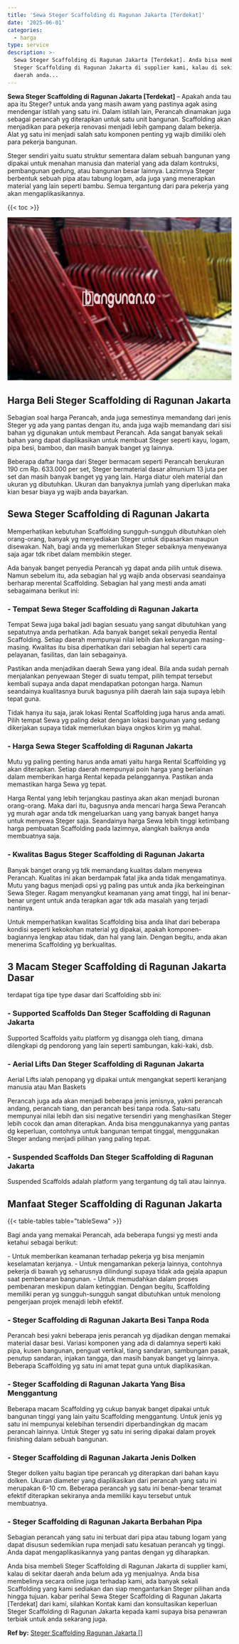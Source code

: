 ```yaml
---
title: 'Sewa Steger Scaffolding di Ragunan Jakarta [Terdekat]'
date: '2025-06-01'
categories:
  - harga
type: service
description: >-
  Sewa Steger Scaffolding di Ragunan Jakarta [Terdekat]. Anda bisa membeli
  Steger Scaffolding di Ragunan Jakarta di supplier kami, kalau di sekitar
  daerah anda...
---
```


**Sewa Steger Scaffolding di Ragunan Jakarta \[Terdekat\]** – Apakah anda tau apa itu Steger? untuk anda yang masih awam yang pastinya agak asing mendengar istilah yang satu ini. Dalam istilah lain, Perancah dinamakan juga sebagai perancah yg diterapkan untuk satu unit bangunan. Scaffolding akan menjadikan para pekerja renovasi menjadi lebih gampang dalam bekerja. Alat yg satu ini menjadi salah satu komponen penting yg wajib dimiliki oleh para pekerja bangunan.

Steger sendiri yaitu suatu struktur sementara dalam sebuah bangunan yang dipakai untuk menahan manusia dan material yang ada dalam kontruksi, pembangunan gedung, atau bangunan besar lainnya. Lazimnya Steger berbentuk sebuah pipa atau tabung logam, ada juga yang menerapkan material yang lain seperti bambu. Semua tergantung dari para pekerja yang akan mengaplikasikannya.

{{< toc >}}

![Sewa Steger Scaffolding di Ragunan Jakarta [Terdekat]](/images/sewa-scaffolding-steger-30.png)

## Harga Beli Steger Scaffolding di Ragunan Jakarta

Sebagian soal harga Perancah, anda juga semestinya memandang dari jenis Steger yg ada yang pantas dengan itu, anda juga wajib memandang dari sisi bahan yg digunakan untuk membaut Perancah. Ada sangat banyak sekali bahan yang dapat diaplikasikan untuk membuat Steger seperti kayu, logam, pipa besi, bamboo, dan masih banyak banget yg lainnya.

Beberapa daftar harga dari Steger bermacam seperti Perancah berukuran 190 cm Rp. 633.000 per set, Steger bermaterial dasar almunium 13 juta per set dan masih banyak banget yg yang lain. Harga diatur oleh material dan ukuran yg dibutuhkan. Ukuran dan banyaknya jumlah yang diperlukan maka kian besar biaya yg wajib anda bayarkan.

## Sewa Steger Scaffolding di Ragunan Jakarta

Memperhatikan kebutuhan Scaffolding sungguh-sungguh dibutuhkan oleh orang-orang, banyak yg menyediakan Steger untuk dipasarkan maupun disewakan. Nah, bagi anda yg memerlukan Steger sebaiknya menyewanya saja agar tdk ribet dalam membikin steger.

Ada banyak banget penyedia Perancah yg dapat anda pilih untuk disewa. Namun sebelum itu, ada sebagian hal yg wajib anda observasi seandainya berharap merental Scaffolding. Sebagian hal yang mesti anda amati sebagaimana berikut ini:

### \- Tempat Sewa Steger Scaffolding di Ragunan Jakarta

Tempat Sewa juga bakal jadi bagian sesuatu yang sangat dibutuhkan yang sepatutnya anda perhatikan. Ada banyak banget sekali penyedia Rental Scaffolding. Setiap daerah mempunyai nilai lebih dan kekurangan masing-masing. Kwalitas itu bisa diperhatikan dari sebagian hal seperti cara pelayanan, fasilitas, dan lain sebagainya.

Pastikan anda menjadikan daerah Sewa yang ideal. Bila anda sudah pernah menjalankan penyewaan Steger di suatu tempat, pilih tempat tersebut kembali supaya anda dapat mendapatkan potongan harga. Namun seandainya kualitasnya buruk bagusnya pilih daerah lain saja supaya lebih tepat guna.

Tidak hanya itu saja, jarak lokasi Rental Scaffolding juga harus anda amati. Pilih tempat Sewa yg paling dekat dengan lokasi bangunan yang sedang dikerjakan supaya tidak memerlukan biaya ongkos kirim yg mahal.

### \- Harga Sewa Steger Scaffolding di Ragunan Jakarta

Mutu yg paling penting harus anda amati yaitu harga Rental Scaffolding yg akan diterapkan. Setiap daerah mempunyai poin harga yang berlainan dalam memberikan harga Rental kepada pelanggannya. Pastikan anda memastikan harga Sewa yg tepat.

Harga Rental yang lebih terjangkau pastinya akan akan menjadi buronan orang-orang. Maka dari itu, bagusnya anda mencari harga Sewa Perancah yg murah agar anda tdk mengeluarkan uang yang banyak banget hanya untuk menyewa Steger saja. Seandainya harga Sewa lebih tinggi ketimbang harga pembuatan Scaffolding pada lazimnya, alangkah baiknya anda membuatnya saja.

### \- Kwalitas Bagus Steger Scaffolding di Ragunan Jakarta

Banyak banget orang yg tdk memandang kualitas dalam menyewa Perancah. Kualitas ini akan berdampak fatal jika anda tidak mengamatinya. Mutu yang bagus menjadi opsi yg paling pas untuk anda jika berkeinginan Sewa Steger. Ragam menyangkut keamanan yang amat tinggi, hal ini benar-benar urgent untuk anda terapkan agar tdk ada masalah yang terjadi nantinya.

Untuk memperhatikan kwalitas Scaffolding bisa anda lihat dari beberapa kondisi seperti kekokohan material yg dipakai, apakah komponen-bagiannya lengkap atau tidak, dan hal yang lain. Dengan begitu, anda akan menerima Scaffolding yg berkualitas.

## 3 Macam Steger Scaffolding di Ragunan Jakarta Dasar

terdapat tiga tipe type dasar dari Scaffolding sbb ini:

### \- Supported Scaffolds Dan Steger Scaffolding di Ragunan Jakarta

Supported Scaffolds yaitu platform yg disangga oleh tiang, dimana dilengkapi dg pendorong yang lain seperti sambungan, kaki-kaki, dsb.

### \- Aerial Lifts Dan Steger Scaffolding di Ragunan Jakarta

Aerial Lifts ialah penopang yg dipakai untuk mengangkat seperti keranjang manusia atau Man Baskets

Perancah juga ada akan menjadi beberapa jenis jenisnya, yakni perancah andang, perancah tiang, dan perancah besi tanpa roda. Satu-satu mempunyai nilai lebih dan sisi negative tersendiri yang menghasilkan Steger lebih cocok dan aman diterapkan. Anda bisa menggunakannya yang pantas dg keperluan, contohnya untuk bangunan tempat tinggal, menggunakan Steger andang menjadi pilihan yang paling tepat.

### \- Suspended Scaffolds Dan Steger Scaffolding di Ragunan Jakarta

Suspended Scaffolds adalah platform yang tergantung dg tali atau lainnya.

## Manfaat Steger Scaffolding di Ragunan Jakarta

{{< table-tables table="tableSewa" >}}

Bagi anda yang memakai Perancah, ada beberapa fungsi yg mesti anda ketahui sebagai berikut:

\- Untuk memberikan keamanan terhadap pekerja yg bisa menjamin keselamatan kerjanya. - Untuk mengamankan pekerja lainnya, contohnya pekerja di bawah yg seharusnya dilindungi supaya tidak ada gejala apapun saat pembenaran bangunan. - Untuk memudahkan dalam proses pembenaran meskipun dalam ketinggian. Dengan begitu, Scaffolding memiliki peran yg sungguh-sungguh sangat dibutuhkan untuk menolong pengerjaan projek menajdi lebih efektif.

### \- Steger Scaffolding di Ragunan Jakarta Besi Tanpa Roda

Perancah besi yakni beberapa jenis perancah yg dijadikan dengan memakai material dasar besi. Variasi komponen yang ada di dalamnya seperti kaki pipa, kusen bangunan, penguat vertikal, tiang sandaran, sambungan pasak, penutup sandaran, injakan tangga, dan masih banyak banget yg lainnya. Beberapa Scaffolding yg satu ini amat tepat guna untuk diaplikasikan.

### \- Steger Scaffolding di Ragunan Jakarta Yang Bisa Menggantung

Beberapa macam Scaffolding yg cukup banyak banget dipakai untuk bangunan tinggi yang lain yaitu Scaffolding menggantung. Untuk jenis yg satu ini mempunyai kelebihan tersendiri diperbandingkan dg macam perancah lainnya. Untuk Steger yg satu ini sering dipakai dalam proyek finishing dalam sebuah bangunan.

### \- Steger Scaffolding di Ragunan Jakarta Jenis Dolken

Steger dolken yaitu bagian tipe perancah yg diterapkan dari bahan kayu dolken. Ukuran diameter yang diaplikasikan dari perancah yang satu ini merupakan 6-10 cm. Beberapa perancah yg satu ini benar-benar teramat efektif diterapkan sekiranya anda memiliki kayu tersebut untuk membuatnya.

### \- Steger Scaffolding di Ragunan Jakarta Berbahan Pipa

Sebagian perancah yang satu ini terbuat dari pipa atau tabung logam yang dapat disusun sedemikian rupa menjadi satu kesatuan perancah yg tinggi. Anda dapat mengaplikasikannya yang pantas dengan yg diharapkan.

Anda bisa membeli Steger Scaffolding di Ragunan Jakarta di supplier kami, kalau di sekitar daerah anda belum ada yg menjualnya. Anda bisa membelinya secara online juga terhadap kami, ada banyak sekali Scaffolding yang kami sediakan dan siap mengantarkan Steger pilihan anda hingga tujuan. kabar perihal Sewa Steger Scaffolding di Ragunan Jakarta \[Terdekat\] dari kami, silahkan Kontak kami dan konsultasikan keperluan Steger Scaffolding di Ragunan Jakarta kepada kami supaya bisa penawran terbiak untuk anda sekarang juga.

**Ref by:** [Steger Scaffolding Ragunan Jakarta []](https://id.wikipedia.org/wiki/Steger)
